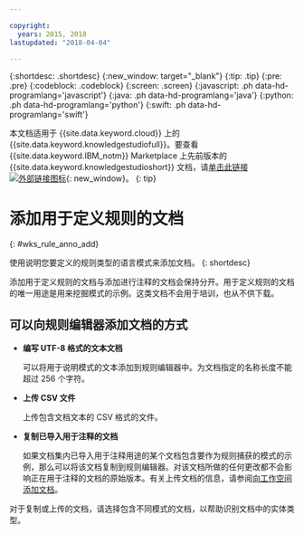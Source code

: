 ```yaml
---

copyright:
  years: 2015, 2018
lastupdated: "2018-04-04"

---
```


{:shortdesc: .shortdesc}
{:new_window: target="_blank"}
{:tip: .tip}
{:pre: .pre}
{:codeblock: .codeblock}
{:screen: .screen}
{:javascript: .ph data-hd-programlang='javascript'}
{:java: .ph data-hd-programlang='java'}
{:python: .ph data-hd-programlang='python'}
{:swift: .ph data-hd-programlang='swift'}

本文档适用于 {{site.data.keyword.cloud}} 上的 {{site.data.keyword.knowledgestudiofull}}。要查看 {{site.data.keyword.IBM_notm}} Marketplace 上先前版本的 {{site.data.keyword.knowledgestudioshort}} 文档，请[单击此链接 ![外部链接图标](../../icons/launch-glyph.svg "外部链接图标")](https://{DomainName}/docs/services/knowledge-studio/rule-annotator-add-doc.html){: new_window}。
{: tip}

# 添加用于定义规则的文档
{: #wks_rule_anno_add}

使用说明您要定义的规则类型的语言模式来添加文档。
{: shortdesc}

添加用于定义规则的文档与添加进行注释的文档会保持分开。用于定义规则的文档的唯一用途是用来挖掘模式的示例。这类文档不会用于培训，也从不供下载。

## 可以向规则编辑器添加文档的方式

- **编写 UTF-8 格式的文本文档**

    可以将用于说明模式的文本添加到规则编辑器中。为文档指定的名称长度不能超过 256 个字符。

- **上传 CSV 文件**

    上传包含文档文本的 CSV 格式的文件。

- **复制已导入用于注释的文档**

    如果文档集内已导入用于注释用途的某个文档包含要作为规则捕获的模式的示例，那么可以将该文档复制到规则编辑器。对该文档所做的任何更改都不会影响正在用于注释的文档的原始版本。有关上传文档的信息，请参阅[向工作空间添加文档](/docs/services/watson-knowledge-studio/documents-for-annotation.html#wks_projadd)。

对于复制或上传的文档，请选择包含不同模式的文档，以帮助识别文档中的实体类型。
